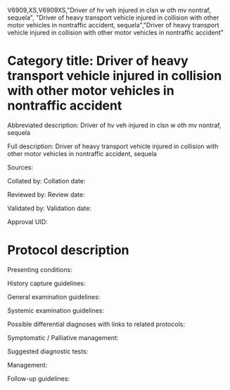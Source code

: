 V6909,XS,V6909XS,"Driver of hv veh injured in clsn w oth mv nontraf, sequela", "Driver of heavy transport vehicle injured in collision with other motor vehicles in nontraffic accident, sequela","Driver of heavy transport vehicle injured in collision with other motor vehicles in nontraffic accident"
# Category title: Driver of heavy transport vehicle injured in collision with other motor vehicles in nontraffic accident

Abbreviated description: Driver of hv veh injured in clsn w oth mv nontraf, sequela

Full description: Driver of heavy transport vehicle injured in collision with other motor vehicles in nontraffic accident, sequela

Sources:

Collated by:
Collation date:

Reviewed by:
Review date:

Validated by:
Validation date:

Approval UID:

# Protocol description

Presenting conditions:

History capture guidelines:

General examination guidelines:

Systemic examination guidelines:

Possible differential diagnoses with links to related protocols:

Symptomatic / Palliative management:

Suggested diagnostic tests:

Management:

Follow-up guidelines:
